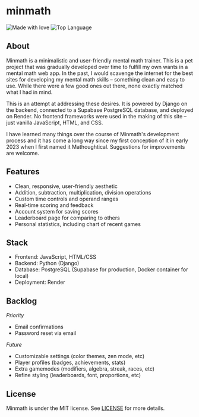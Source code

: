 # minmath
![Made with love](https://img.shields.io/badge/made%20with-%E2%9D%A4-red)
![Top Language](https://img.shields.io/github/languages/top/m-lm/minmath)

## About

Minmath is a minimalistic and user-friendly mental math trainer. This is a pet project that was gradually developed over time to fulfill my own wants in a mental math web app. In the past, I would scavenge the internet for the best sites for developing my mental math skills – something clean and easy to use. While there were a few good ones out there, none exactly matched what I had in mind.

This is an attempt at addressing these desires. It is powered by Django on the backend, connected to a Supabase PostgreSQL database, and deployed on Render. No frontend frameworks were used in the making of this site – just vanilla JavaScript, HTML, and CSS.

I have learned many things over the course of Minmath's development process and it has come a long way since my first conception of it in early 2023 when I first named it Mathoughtical. Suggestions for improvements are welcome.

## Features

- Clean, responsive, user-friendly aesthetic
- Addition, subtraction, multiplication, division operations
- Custom time controls and operand ranges
- Real-time scoring and feedback
- Account system for saving scores
- Leaderboard page for comparing to others
- Personal statistics, including chart of recent games

## Stack

- Frontend: JavaScript, HTML/CSS
- Backend: Python (Django)
- Database: PostgreSQL (Supabase for production, Docker container for local)
- Deployment: Render

## Backlog

*Priority*
- Email confirmations
- Password reset via email

*Future*
- Customizable settings (color themes, zen mode, etc)
- Player profiles (badges, achievements, stats)
- Extra gamemodes (modifiers, algebra, streak, races, etc)
- Refine styling (leaderboards, font, proportions, etc)

## License

Minmath is under the MIT license. See [LICENSE](LICENSE) for more details.